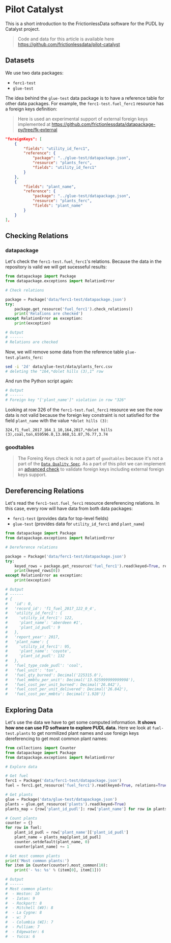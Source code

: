 # Pilot Catalyst

This is a short introduction to the FrictionlessData software for the PUDL by Catalyst project.

> Code and data for this article is available here https://github.com/frictionlessdata/pilot-catalyst

## Datasets

We use two data packages:
- `ferc1-test`
- `glue-test`

The idea behind the `glue-test` data package is to have a reference table for other data packages. For example, the `ferc1-test.fuel_ferc1` resource has a foreign keys definition:

> Here is used an experimental support of external foreign keys implemented at https://github.com/frictionlessdata/datapackage-py/tree/fk-external

```json
"foreignKeys": [
    {
        "fields": "utility_id_ferc1",
        "reference": {
            "package": "../glue-test/datapackage.json",
            "resource": "plants_ferc",
            "fields": "utility_id_ferc1"
        }
    },
    {
        "fields": "plant_name",
        "reference": {
            "package": "../glue-test/datapackage.json",
            "resource": "plants_ferc",
            "fields": "plant_name"
        }
    }
],
```

## Checking Relations

### datapackage

Let's check the `ferc1-test.fuel_ferc1`'s relations. Because the data in the repository is valid we will get sucesseful results:

```python
from datapackage import Package
from datapackage.exceptions import RelationError

# Check relations

package = Package('data/ferc1-test/datapackage.json')
try:
    package.get_resource('fuel_ferc1').check_relations()
    print('Relations are checked')
except RelationError as exception:
    print(exception)

# Output
# ------
# Relations are checked
```

Now, we will remove some data from the reference table `glue-test.plants_ferc`:

```bash
sed -i '2d' data/glue-test/data/plants_ferc.csv
# deleting the "164,*dolet hills (3),1" row
```

And run the Python script again:

```python
# Output
# ------
# Foreign key "['plant_name']" violation in row "326"
```

Looking at row 326 of the `ferc1-test.fuel_ferc1` resource we see the now data is not valid because the foreign key constraint is not satisfied for the field `plant_name` with the value `*dolet hills (3)`:

```csv
324,f1_fuel_2017_164_1_10,164,2017,*dolet hills (3),coal,ton,659596.0,13.868,51.87,76.77,3.74
```

### goodtables

> The Foreing Keys check is not a part of `goodtables` because it's not a part of the [`Data Quality Spec`](https://github.com/frictionlessdata/data-quality-spec/blob/master/spec.json). As a part of this pilot we can implement an [advanced check](https://github.com/frictionlessdata/data-quality-spec/blob/master/spec.json) to validate foreign keys including external foreign keys support.

## Dereferencing Relations

Let's read the `ferc1-test.fuel_ferc1` resource dereferencing relations. In this case, every row will have data from both data packages:
- `ferc1-test` (provides data for top-level fields)
- `glue-test` (provides data for `utility_id_ferc1` and `plant_name`)

```python
from datapackage import Package
from datapackage.exceptions import RelationError

# Dereference relations

package = Package('data/ferc1-test/datapackage.json')
try:
    keyed_rows = package.get_resource('fuel_ferc1').read(keyed=True, relations=True)
    print(keyed_rows[0])
except RelationError as exception:
    print(exception)

# Output
# ------
# {
#   'id': 0,
#   'record_id': 'f1_fuel_2017_122_0_4',
#   'utility_id_ferc1': {
#     'utility_id_ferc1': 122,
#     'plant_name': 'aberdeen #1',
#     'plant_id_pudl': 9
#   },
#   'report_year': 2017,
#   'plant_name': {
#     'utility_id_ferc1': 95,
#     'plant_name': 'coyote',
#     'plant_id_pudl': 132
#   },
#   'fuel_type_code_pudl': 'coal',
#   'fuel_unit': 'ton',
#   'fuel_qty_burned': Decimal('225315.0'),
#   'fuel_mmbtu_per_unit': Decimal('13.925999999999998'),
#   'fuel_cost_per_unit_burned': Decimal('26.842'),
#   'fuel_cost_per_unit_delivered': Decimal('26.842'),
#   'fuel_cost_per_mmbtu': Decimal('1.928')}
```

## Exploring Data

Let's use the data we have to get some computed information. **It shows how one can use FD software to explore PUDL data.** Here we look at `fuel-test.plants` to get normilized plant names and use foreign keys dereferencing to get most common plant names:

```python
from collections import Counter
from datapackage import Package
from datapackage.exceptions import RelationError

# Explore data

# Get fuel
ferc1 = Package('data/ferc1-test/datapackage.json')
fuel = ferc1.get_resource('fuel_ferc1').read(keyed=True, relations=True)

# Get plants
glue = Package('data/glue-test/datapackage.json')
plants = glue.get_resource('plants').read(keyed=True)
plants_map = {row['plant_id_pudl']: row['plant_name'] for row in plants}

# Count plants
counter = {}
for row in fuel:
    plant_id_pudl = row['plant_name']['plant_id_pudl']
    plant_name = plants_map[plant_id_pudl]
    counter.setdefault(plant_name, 0)
    counter[plant_name] += 1

# Get most common plants
print('Most common plants:')
for item in Counter(counter).most_common(10):
    print('- %s: %s' % (item[0], item[1]))

# Output
# ------
# Most common plants:
#  - Weston: 10
#  - Iatan: 9
#  - Rockport: 8
#  - Mitchell (WV): 8
#  - La Cygne: 8
#  - w: 7
#  - Columbia (WI): 7
#  - Pulliam: 7
#  - Edgewater: 6
#  - Yucca: 6
```
